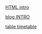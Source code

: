 [HTML intro](/class_notes/html/index.html.html)

[blog INTRO](/class_notes/html/blog.html.html)
<!-- [Assignment 1](/assingments/assignments1/) -->
[table timetable](/html_tables/table.html.html)
